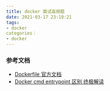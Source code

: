 ```yaml
---
title: docker 面试高频题
date: 2021-03-17 23:19:21
tags:
- docker
categories：
- docker
---
```


### 参考文档

- [Dockerfile 官方文档](https://docs.docker.com/engine/reference/builder/#cmd)
- [Docker cmd entrypoint 区别 终极解读](https://blog.csdn.net/u010900754/article/details/78526443)

